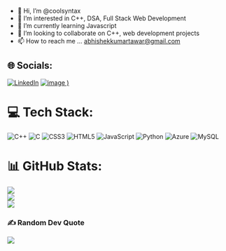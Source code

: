 - 👋 Hi, I’m @coolsyntax
- 👀 I’m interested in C++, DSA, Full Stack Web Development
- 🌱 I’m currently learning Javascript
- 💞️ I’m looking to collaborate on C++, web development projects
- 📫 How to reach me ... abhishekkumartawar@gmail.com

<!---
coolsyntax/coolsyntax is a ✨ special ✨ repository because its `README.md` (this file) appears on your GitHub profile.
You can click the Preview link to take a look at your changes.
--->

## 🌐 Socials:
[![LinkedIn](https://img.shields.io/badge/LinkedIn-%230077B5.svg?logo=linkedin&logoColor=white)](https://linkedin.com/in/https://www.linkedin.com/in/abhishek-kumar-6a8974247/) 
[![image](https://coolsyntax.github.io/EliteCodeForge/assets/logo-c1063d16.svg?logo=Abhishek&logoColor=red)
)](https://coolsyntax.github.io/EliteCodeForge/)

# 💻 Tech Stack:
![C++](https://img.shields.io/badge/c++-%2300599C.svg?style=for-the-badge&logo=c%2B%2B&logoColor=white) ![C](https://img.shields.io/badge/c-%2300599C.svg?style=for-the-badge&logo=c&logoColor=white) ![CSS3](https://img.shields.io/badge/css3-%231572B6.svg?style=for-the-badge&logo=css3&logoColor=white) ![HTML5](https://img.shields.io/badge/html5-%23E34F26.svg?style=for-the-badge&logo=html5&logoColor=white) ![JavaScript](https://img.shields.io/badge/javascript-%23323330.svg?style=for-the-badge&logo=javascript&logoColor=%23F7DF1E) ![Python](https://img.shields.io/badge/python-3670A0?style=for-the-badge&logo=python&logoColor=ffdd54) ![Azure](https://img.shields.io/badge/azure-%230072C6.svg?style=for-the-badge&logo=azure-devops&logoColor=white) ![MySQL](https://img.shields.io/badge/mysql-%2300f.svg?style=for-the-badge&logo=mysql&logoColor=white)
# 📊 GitHub Stats:
![](https://github-readme-stats.vercel.app/api?username=coolsyntax&theme=dark&hide_border=false&include_all_commits=false&count_private=false)<br/>
![](https://github-readme-streak-stats.herokuapp.com/?user=coolsyntax&theme=dark&hide_border=false)<br/>
![](https://github-readme-stats.vercel.app/api/top-langs/?username=coolsyntax&theme=dark&hide_border=false&include_all_commits=false&count_private=false&layout=compact)

### ✍️ Random Dev Quote
![](https://quotes-github-readme.vercel.app/api?type=horizontal&theme=dark)

